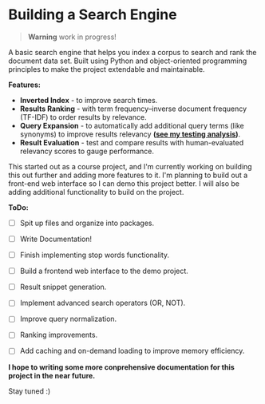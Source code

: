 # Building a Search Engine

> **Warning** work in progress!

A basic search engine that helps you index a corpus to search and rank the document data set. Built using Python and object-oriented programming principles to make the project extendable and maintainable.

**Features:**
- **Inverted Index** - to improve search times.
- **Results Ranking** - with term frequency–inverse document frequency (TF-IDF) to order results by relevance.
- **Query Expansion** - to automatically add additional query terms (like synonyms) to improve results relevancy **([see my testing analysis](Query-Expansion-Analysis.md))**.
- **Result Evaluation** - test and compare results with human-evaluated  relevancy scores to gauge performance.

This started out as a course project, and I'm currently working on building this out further and adding more features to it.
I'm planning to build out a front-end web interface so I can demo this project better. I will also be adding additional 
functionality to build on the project.

**ToDo:**
- [ ] Spit up files and organize into packages. 
- [ ] Write Documentation!
- [ ] Finish implementing stop words functionality.
- [ ] Build a frontend web interface to the demo project.
- [ ] Result snippet generation.
- [ ] Implement advanced search operators (OR, NOT).
- [ ] Improve query normalization.
- [ ] Ranking improvements.
- [ ] Add caching and on-demand loading to improve memory efficiency.


**I hope to writing some more conprehensive documentation for this project in the near future.**

Stay tuned :)
